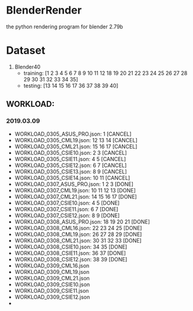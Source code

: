 # BlenderRender
the python rendering program for blender 2.79b

# Dataset
1. Blender40
    * training: [1 2 3 4 5 6 7 8 9 10 11 12 18 19 20 21 22 23 24 25 26 27 28 29 30 31 32 33 34 35]
    * testing: [13 14 15 16 17 36 37 38 39 40]


## WORKLOAD:

### 2019.03.09

* WORKLOAD_0305_ASUS_PRO.json: 1        [CANCEL]
* WORKLOAD_0305_CML19.json: 12 13 14    [CANCEL]
* WORKLOAD_0305_CML21.json: 15 16 17    [CANCEL]
* WORKLOAD_0305_CSIE10.json: 2 3        [CANCEL]
* WORKLOAD_0305_CSIE11.json: 4 5        [CANCEL]
* WORKLOAD_0305_CSIE12.json: 6 7        [CANCEL]
* WORKLOAD_0305_CSIE13.json: 8 9        [CANCEL]
* WORKLOAD_0305_CSIE14.json: 10 11      [CANCEL]
* WORKLOAD_0307_ASUS_PRO.json: 1 2 3        [DONE]
* WORKLOAD_0307_CML19.json: 10 11 12 13     [DONE]
* WORKLOAD_0307_CML21.json: 14 15 16 17     [DONE]
* WORKLOAD_0307_CSIE10.json: 4 5            [DONE]
* WORKLOAD_0307_CSIE11.json: 6 7            [DONE]
* WORKLOAD_0307_CSIE12.json: 8 9            [DONE]
* WORKLOAD_0308_ASUS_PRO.json: 18 19 20 21  [DONE]
* WORKLOAD_0308_CML16.json: 22 23 24 25     [DONE]
* WORKLOAD_0308_CML19.json: 26 27 28 29     [DONE]
* WORKLOAD_0308_CML21.json: 30 31 32 33     [DONE]
* WORKLOAD_0308_CSIE10.json: 34 35          [DONE]
* WORKLOAD_0308_CSIE11.json: 36 37          [DONE]
* WORKLOAD_0308_CSIE12.json: 38 39          [DONE]
* WORKLOAD_0309_CML16.json
* WORKLOAD_0309_CML19.json
* WORKLOAD_0309_CML21.json
* WORKLOAD_0309_CSIE10.json
* WORKLOAD_0309_CSIE11.json
* WORKLOAD_0309_CSIE12.json
* 
